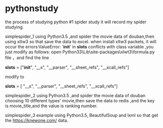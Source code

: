 # pythonstudy
the process of studying python
#1 spider study
 it will record my spider studying.
  
 simplespider_1 using Python3.5 ,and spider the movie data of douban,then using xltw3 so that save the data to excel. when install
 xltw3 packets, it will occur the errors:ValueError: '__init__' in __slots__ conflicts with class variable ,you just modify as follows:
open Python33\Lib\site-packages\xlwt3\formula.py file ，and find the line

__slots__ = ["__init__",  "__s", "__parser", "__sheet_refs", "__xcall_refs"]

modify to 

__slots__ = [ "__s", "__parser", "__sheet_refs", "__xcall_refs"]

 simplespider_2 using Python3.5 ,and spider the movie data of douban choosing 10 different types' movie,then save the data to  redis ,and the key is movie_title,and the value is  ranking number.

simplespider_3 example using Python3.5, BeautifulSoup and lxml  so that get the https://knewone.com/ data.

